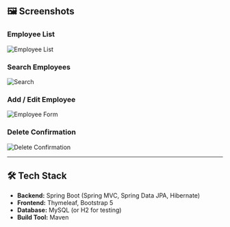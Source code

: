 ## 🖼️ Screenshots

### Employee List
![Employee List](https://github.com/user-attachments/assets/0495424d-653d-468e-9430-6a1b0fb078f4)

### Search Employees
![Search](https://github.com/user-attachments/assets/93de0667-97ba-4b09-ae68-03c47befa6c7)


### Add / Edit Employee
![Employee Form](https://github.com/user-attachments/assets/6aa2e7db-92a1-4bfc-ac1a-e55b69a9c196)

### Delete Confirmation
![Delete Confirmation](https://github.com/user-attachments/assets/74f0853e-1362-45f7-928c-178ef4bddd48)

---

## 🛠️ Tech Stack
- **Backend:** Spring Boot (Spring MVC, Spring Data JPA, Hibernate)  
- **Frontend:** Thymeleaf, Bootstrap 5  
- **Database:** MySQL (or H2 for testing)  
- **Build Tool:** Maven  

